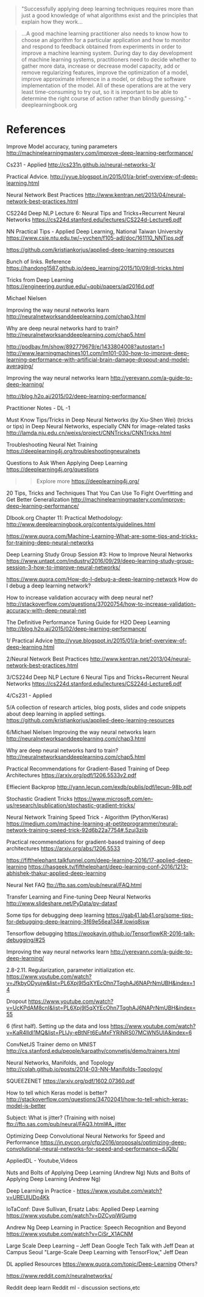 
>"Successfully applying deep learning techniques requires more than just a good knowledge of what algorithms exist and the principles that explain how they work...

> ...A good machine learning practitioner also needs to know how to choose an algorithm for a particular application and how to monitor and respond to feedback obtained from experiments in order to improve a machine learning system. During day to day development of machine learning systems, practitioners need to decide whether to gather more data, increase or decrease model capacity, add or remove regularizing features, improve the optimization of a model, improve approximate inference in a model, or debug the software implementation of the model. All of these operations are at the very least time-consuming to try out, so it is important to be able to determine the right course of action rather than blindly guessing." - deeplearningbook.org



# References


Improve Model accuracy, tuning parameters
http://machinelearningmastery.com/improve-deep-learning-performance/

Cs231 - Applied
http://cs231n.github.io/neural-networks-3/

Practical Advice.
http://yyue.blogspot.in/2015/01/a-brief-overview-of-deep-learning.html

Neural Network Best Practices
http://www.kentran.net/2013/04/neural-network-best-practices.html

CS224d Deep NLP Lecture 6:
Neural Tips and Tricks+Recurrent Neural Networks
https://cs224d.stanford.edu/lectures/CS224d-Lecture6.pdf

NN Practical Tips - Applied Deep Learning, National Taiwan University
https://www.csie.ntu.edu.tw/~yvchen/f105-adl/doc/161110_NNTips.pdf

https://github.com/kristjankorjus/applied-deep-learning-resources

Bunch of links. Reference
https://handong1587.github.io/deep_learning/2015/10/09/dl-tricks.html

Tricks from Deep Learning 
https://engineering.purdue.edu/~qobi/papers/ad2016d.pdf

Michael Nielsen

Improving the way neural networks learn
http://neuralnetworksanddeeplearning.com/chap3.html
    
Why are deep neural networks hard to train?
http://neuralnetworksanddeeplearning.com/chap5.html
    
http://podbay.fm/show/892779679/e/1433804008?autostart=1
http://www.learningmachines101.com/lm101-030-how-to-improve-deep-learning-performance-with-artificial-brain-damage-dropout-and-model-averaging/

Improving the way neural networks learn
http://yerevann.com/a-guide-to-deep-learning/

http://blog.h2o.ai/2015/02/deep-learning-performance/

Practitioner Notes - DL -1

Must Know Tips/Tricks in Deep Neural Networks (by Xiu-Shen Wei)
(tricks or tips) in Deep Neural Networks, especially CNN for image-related tasks
http://lamda.nju.edu.cn/weixs/project/CNNTricks/CNNTricks.html

Troubleshooting Neural Net Training
https://deeplearning4j.org/troubleshootingneuralnets

Questions to Ask When Applying Deep Learning
https://deeplearning4j.org/questions

>>Explore  more
https://deeplearning4j.org/

20 Tips, Tricks and Techniques That You Can Use To Fight Overfitting and Get Better Generalization
http://machinelearningmastery.com/improve-deep-learning-performance/

Dlbook.org Chapter 11: Practical Methodology:
http://www.deeplearningbook.org/contents/guidelines.html 

https://www.quora.com/Machine-Learning-What-are-some-tips-and-tricks-for-training-deep-neural-networks

Deep Learning Study Group Session #3: How to Improve Neural Networks
https://www.untapt.com/industry/2016/09/29/deep-learning-study-group-session-3-how-to-improve-neural-networks/

https://www.quora.com/How-do-I-debug-a-deep-learning-network
How do I debug a deep learning network?

How to increase validation accuracy with deep neural net?
http://stackoverflow.com/questions/37020754/how-to-increase-validation-accuracy-with-deep-neural-net

The Definitive Performance Tuning Guide for H2O Deep Learning
http://blog.h2o.ai/2015/02/deep-learning-performance/


1/ Practical Advice
http://yyue.blogspot.in/2015/01/a-brief-overview-of-deep-learning.html

2/Neural Network Best Practices
http://www.kentran.net/2013/04/neural-network-best-practices.html

3/CS224d Deep NLP Lecture 6
Neural Tips and Tricks+Recurrent Neural Networks
https://cs224d.stanford.edu/lectures/CS224d-Lecture6.pdf

4/Cs231 - Applied

5/A collection of research articles, blog posts, slides and code snippets about deep learning in applied settings.
https://github.com/kristjankorjus/applied-deep-learning-resources

6/Michael Nielsen
Improving the way neural networks learn
http://neuralnetworksanddeeplearning.com/chap3.html
    
Why are deep neural networks hard to train?
http://neuralnetworksanddeeplearning.com/chap5.html

Practical Recommendations for Gradient-Based Training of Deep Architectures
https://arxiv.org/pdf/1206.5533v2.pdf

Effiecient Backprop
http://yann.lecun.com/exdb/publis/pdf/lecun-98b.pdf

Stochastic Gradient Tricks
https://www.microsoft.com/en-us/research/publication/stochastic-gradient-tricks/

Neural Network Training Speed Trick - Algorithm (Python/Keras)
https://medium.com/machine-learning-at-petiteprogrammer/neural-network-training-speed-trick-92d6b22a7754#.5zuj3ziib

Practical recommendations for gradient-based training of deep architectures
https://arxiv.org/abs/1206.5533

https://fifthelephant.talkfunnel.com/deep-learning-2016/17-applied-deep-learning
https://hasgeek.tv/fifthelephant/deep-learning-conf-2016/1213-abhishek-thakur-applied-deep-learning

Neural Net FAQ
ftp://ftp.sas.com/pub/neural/FAQ.html

Transfer Learning and Fine-tuning Deep Neural Networks
http://www.slideshare.net/PyData/py-datasf

Some tips for debugging deep learning
https://gab41.lab41.org/some-tips-for-debugging-deep-learning-3f69e56ea134#.lowiq8jsw

Tensorflow debugging
https://wookayin.github.io/TensorflowKR-2016-talk-debugging/#25

Improving the way neural networks learn
http://yerevann.com/a-guide-to-deep-learning/

2.8-2.11. Regularization, parameter initialization etc.
https://www.youtube.com/watch?v=JfkbyODyujw&list=PL6Xpj9I5qXYEcOhn7TqghAJ6NAPrNmUBH&index=14

Dropout
https://www.youtube.com/watch?v=UcKPdAM8cnI&list=PL6Xpj9I5qXYEcOhn7TqghAJ6NAPrNmUBH&index=55

6 (first half). Setting up the data and loss
https://www.youtube.com/watch?v=KaR4lIdI1MQ&list=PLlJy-eBtNFt6EuMxFYRiNRS07MCWN5UIA&index=6

ConvNetJS Trainer demo on MNIST
http://cs.stanford.edu/people/karpathy/convnetjs/demo/trainers.html

Neural Networks, Manifolds, and Topology
http://colah.github.io/posts/2014-03-NN-Manifolds-Topology/

SQUEEZENET
https://arxiv.org/pdf/1602.07360.pdf

How to tell which Keras model is better?
http://stackoverflow.com/questions/34702041/how-to-tell-which-keras-model-is-better

Subject: What is jitter? (Training with noise)
ftp://ftp.sas.com/pub/neural/FAQ3.html#A_jitter

Optimizing Deep Convolutional Neural Networks for Speed and Performance
https://in.pycon.org/cfp/2016/proposals/optimizing-deep-convolutional-neural-networks-for-speed-and-performance~dJQlb/


AppliedDL - Youtube,Videos

Nuts and Bolts of Applying Deep Learning (Andrew Ng)
Nuts and Bolts of Applying Deep Learning (Andrew Ng)

Deep Learning in Practice -
https://www.youtube.com/watch?v=UREUlUDo4Kk

IoTaConf: Dave Sullivan, Ersatz Labs: Applied Deep Learning
https://www.youtube.com/watch?v=DZCyqiWGumg

Andrew Ng Deep Learning in Practice: Speech Recognition and Beyond
https://www.youtube.com/watch?v=CiSr_X1ACNM

 Large Scale Deep Learning – Jeff Dean 
Google Tech Talk with Jeff Dean at Campus Seoul
"Large-Scale Deep Learning with TensorFlow," Jeff Dean


DL applied Resources
https://www.quora.com/topic/Deep-Learning
Others?

https://www.reddit.com/r/neuralnetworks/

Reddit deep learn
Reddit ml  - discussion sections,etc
